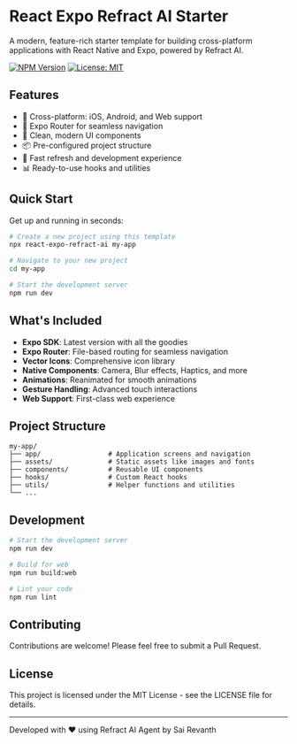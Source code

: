 # React Expo Refract AI Starter

A modern, feature-rich starter template for building cross-platform applications with React Native and Expo, powered by Refract AI.

[![NPM Version](https://img.shields.io/npm/v/react-expo-refract-ai.svg)](https://www.npmjs.com/package/react-expo-refract-ai)
[![License: MIT](https://img.shields.io/badge/License-MIT-blue.svg)](https://opensource.org/licenses/MIT)

## Features

- 📱 Cross-platform: iOS, Android, and Web support
- 🧭 Expo Router for seamless navigation
- 🎨 Clean, modern UI components
- 📦 Pre-configured project structure
- 🔄 Fast refresh and development experience
- 📊 Ready-to-use hooks and utilities

## Quick Start

Get up and running in seconds:

```bash
# Create a new project using this template
npx react-expo-refract-ai my-app

# Navigate to your new project
cd my-app

# Start the development server
npm run dev
```

## What's Included

- **Expo SDK**: Latest version with all the goodies
- **Expo Router**: File-based routing for seamless navigation
- **Vector Icons**: Comprehensive icon library
- **Native Components**: Camera, Blur effects, Haptics, and more
- **Animations**: Reanimated for smooth animations
- **Gesture Handling**: Advanced touch interactions
- **Web Support**: First-class web experience

## Project Structure

```
my-app/
├── app/                 # Application screens and navigation
├── assets/              # Static assets like images and fonts
├── components/          # Reusable UI components
├── hooks/               # Custom React hooks
├── utils/               # Helper functions and utilities
└── ...
```

## Development

```bash
# Start the development server
npm run dev

# Build for web
npm run build:web

# Lint your code
npm run lint
```

## Contributing

Contributions are welcome! Please feel free to submit a Pull Request.

## License

This project is licensed under the MIT License - see the LICENSE file for details.

---

Developed with ❤️ using Refract AI Agent by Sai Revanth
